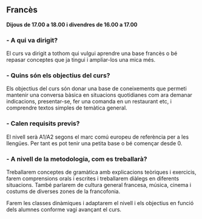 ## Francès

**Dijous de 17.00 a 18.00 i divendres de 16.00 a 17.00**

### -	A qui va dirigit?
El curs va dirigit a tothom qui vulgui aprendre una base francès o bé repasar conceptes que ja tingui i ampliar-los una mica més.

### -	Quins són els objectius del curs?
Els objectius del curs són donar una base de coneixements que permeti mantenir una conversa bàsica en situacions quotidianes com ara demanar indicacions, presentar-se, fer una comanda en un restaurant etc, i comprendre textos  simples de temàtica general.

### -	Calen requisits previs?
El nivell serà A1/A2 segons el marc comú europeu de referència per a les llengües. Per tant es pot tenir una petita base o bé començar desde 0.

### -	A nivell de la metodologia, com es treballarà?
Treballarem conceptes de gramàtica amb explicacions teòriques i exercicis, farem comprensions orals i escrites i treballarem diàlegs en diferents situacions. També  parlarem de cultura general francesa, música, cinema i costums de diverses zones de la francofonia.

Farem les classes dinàmiques i adaptarem el nivell i els objectius en funció dels alumnes conforme vagi avançant el curs.